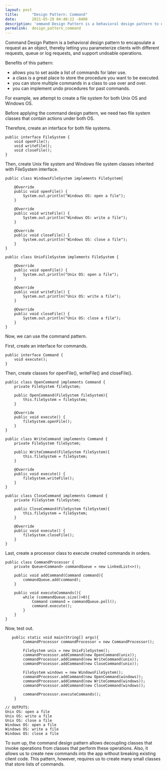 ```yaml
---
layout: post
title:      "Design Pattern: Command"
date:       2021-05-29 04:40:22 -0400
description: 'ommand Design Pattern is a behavioral design pattern to encapsulate a request as an object, thereby letting you parameterize clients...'
permalink:  design_pattern_command
---
```


Command Design Pattern is a behavioral design pattern to encapsulate a request as an object, thereby letting you parameterize clients with different requests, queue or log requests, and support undoable operations.

Benefits of this pattern:
* allows you to set aside a list of commands for later use.
* a class is a great place to store the procedure you want to be executed.
* you can store multiple commands in a class to use over and over.
* you can implement undo procedures for past commands.

For example, we attempt to create a file system for both Unix OS and Windows OS.

Before applying the command design pattern, we need two file system classes that contain actions under both OS.

Therefore, create an interface for both file systems.

```
public interface FileSystem {
    void openFile();
    void writeFile();
    void closeFile();
}
```

Then, create Unix file system and Windows file system classes inherited with FileSystem interface.

```
public class WindowsFileSystem implements FileSystem{

    @Override
    public void openFile() {
        System.out.println("Windows OS: open a file");
    }

    @Override
    public void writeFile() {
        System.out.println("Windows OS: write a file");
    }

    @Override
    public void closeFile() {
        System.out.println("Windows OS: close a file");
    }
}
```

```
public class UnixFileSystem implements FileSystem {

    @Override
    public void openFile() {
        System.out.println("Unix OS: open a file");
    }

    @Override
    public void writeFile() {
        System.out.println("Unix OS: write a file");
    }

    @Override
    public void closeFile() {
        System.out.println("Unix OS: close a file");
    }
}
```
Now, we can use the command pattern.

First, create an interface for commands.

```
public interface Command {
    void execute();
}
```

Then, create classes for openFile(), writeFile() and closeFile().

```
public class OpenCommand implements Command {
    private FileSystem fileSystem;

    public OpenCommand(FileSystem fileSystem){
        this.fileSystem = fileSystem;
    }

    @Override
    public void execute() {
        fileSystem.openFile();
    }
}
```

```
public class WriteCommand implements Command {
    private FileSystem fileSystem;

    public WriteCommand(FileSystem fileSystem){
        this.fileSystem = fileSystem;
    }

    @Override
    public void execute() {
        fileSystem.writeFile();
    }
}

```

```
public class CloseCommand implements Command {
    private FileSystem fileSystem;

    public CloseCommand(FileSystem fileSystem){
        this.fileSystem = fileSystem;
    }

    @Override
    public void execute() {
        fileSystem.closeFile();
    }
}
```

Last, create a processor class to execute created commands in orders.

```
public class CommandProcessor {
    private Queue<Command> commandQueue = new LinkedList<>();

    public void addCommand(Command command){
        commandQueue.add(command);
    }

    public void executeCommands(){
        while (commandQueue.size()>0){
            Command command = commandQueue.poll();
            command.execute();
        }
    }
}
```

Now, test out.

```
   public static void main(String[] args){
        CommandProcessor commandProcessor = new CommandProcessor();

        FileSystem unix = new UnixFileSystem();
        commandProcessor.addCommand(new OpenCommand(unix));
        commandProcessor.addCommand(new WriteCommand(unix));
        commandProcessor.addCommand(new CloseCommand(unix));

        FileSystem windows = new WindowsFileSystem();
        commandProcessor.addCommand(new OpenCommand(windows));
        commandProcessor.addCommand(new WriteCommand(windows));
        commandProcessor.addCommand(new CloseCommand(windows));

        commandProcessor.executeCommands();
    }
```

```
// OUTPUTS:
Unix OS: open a file
Unix OS: write a file
Unix OS: close a file
Windows OS: open a file
Windows OS: write a file
Windows OS: close a file
```

To sum up, the command design pattern allows decoupling classes that invoke operations from classes that perform these operations. Also, it allows us to create new commands into the app without breaking existing client code. This pattern, however, requires us to create many small classes that store lists of commands.